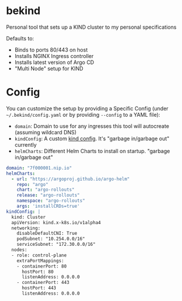 # bekind
Personal tool that sets up a KIND cluster to my personal specifications

Defaults to:

* Binds to ports 80/443 on host
* Installs NGINX Ingress controller
* Installs latest version of Argo CD
* "Multi Node" setup for KIND

# Config

You can customize the setup by providing a Specific Config (under `~/.bekind/config.yaml` or by providing `--config` to a YAML file):

* `domain`: Domain to use for any ingresses this tool will autocreate (assuming wildcard DNS)
* `kindConfig`: A custom [kind config](https://kind.sigs.k8s.io/docs/user/configuration/). It's "garbage in/garbage out" currently
* `helmCharts`: Different Helm Charts to install on startup. "garbage in/garbage out"

```yaml
domain: "7f000001.nip.io"
helmCharts:
  - url: "https://argoproj.github.io/argo-helm"
    repo: "argo"
    chart: "argo-rollouts"
    release: "argo-rollouts"
    namespace: "argo-rollouts"
    args: 'installCRDs=true'
kindConfig: |
  kind: Cluster
  apiVersion: kind.x-k8s.io/v1alpha4
  networking:
    disableDefaultCNI: True
    podSubnet: "10.254.0.0/16"
    serviceSubnet: "172.30.0.0/16"
  nodes:
  - role: control-plane
    extraPortMappings:
    - containerPort: 80
      hostPort: 80
      listenAddress: 0.0.0.0
    - containerPort: 443
      hostPort: 443
      listenAddress: 0.0.0.0
```
